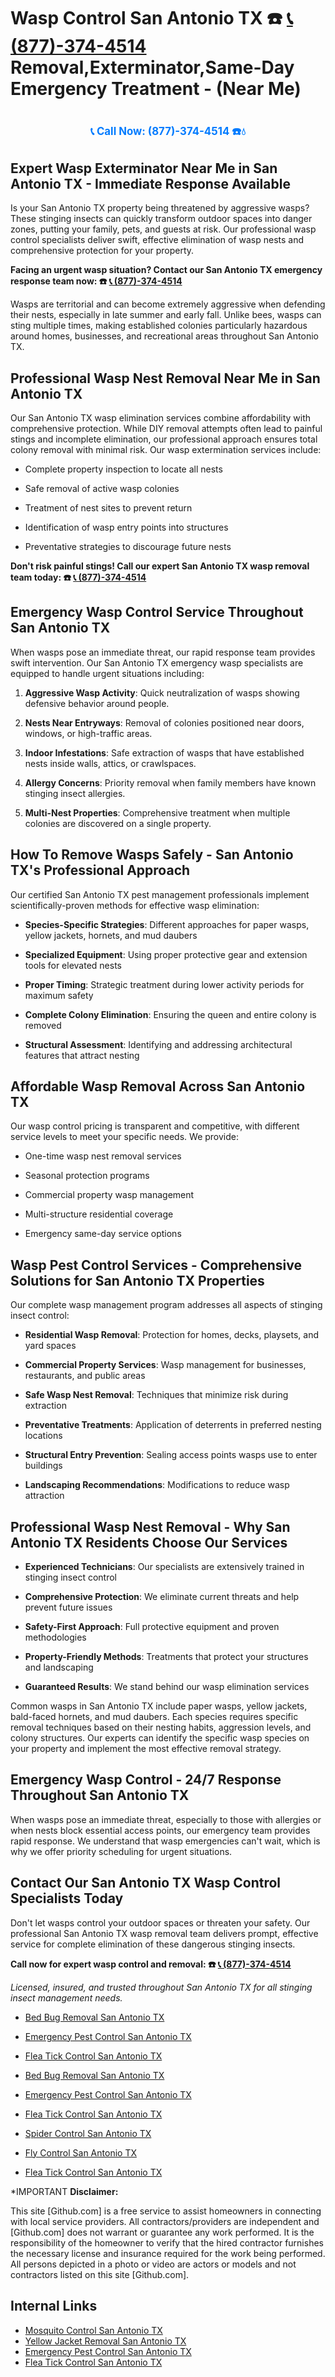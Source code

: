 # Wasp Control San Antonio TX ☎️ [📞 (877)-374-4514](https://pest-control-4514.netlify.app) Removal,Exterminator,Same-Day Emergency Treatment - (Near Me) 
# 

<p align="center" style="font-size: 1.2em; font-weight: bold; margin: 20px 0;">
  <a href="https://pest-control-4514.netlify.app" target="_blank" style="color: #007BFF; text-decoration: none;">📞 Call Now: (877)-374-4514 ☎️💧</a>
</p>

## Expert Wasp Exterminator Near Me in San Antonio TX - Immediate Response Available

Is your San Antonio TX property being threatened by aggressive wasps? These stinging insects can quickly transform outdoor spaces into danger zones, putting your family, pets, and guests at risk. Our professional wasp control specialists deliver swift, effective elimination of wasp nests and comprehensive protection for your property.

**Facing an urgent wasp situation? Contact our San Antonio TX emergency response team now: ☎️ [📞 (877)-374-4514](https://pest-control-4514.netlify.app)**

Wasps are territorial and can become extremely aggressive when defending their nests, especially in late summer and early fall. Unlike bees, wasps can sting multiple times, making established colonies particularly hazardous around homes, businesses, and recreational areas throughout San Antonio TX.

## Professional Wasp Nest Removal Near Me in San Antonio TX

Our San Antonio TX wasp elimination services combine affordability with comprehensive protection. While DIY removal attempts often lead to painful stings and incomplete elimination, our professional approach ensures total colony removal with minimal risk. Our wasp extermination services include:

- Complete property inspection to locate all nests

- Safe removal of active wasp colonies

- Treatment of nest sites to prevent return

- Identification of wasp entry points into structures

- Preventative strategies to discourage future nests

**Don't risk painful stings! Call our expert San Antonio TX wasp removal team today: ☎️ [📞 (877)-374-4514](https://pest-control-4514.netlify.app)**

## Emergency Wasp Control Service Throughout San Antonio TX

When wasps pose an immediate threat, our rapid response team provides swift intervention. Our San Antonio TX emergency wasp specialists are equipped to handle urgent situations including:

1. **Aggressive Wasp Activity**: Quick neutralization of wasps showing defensive behavior around people.

2. **Nests Near Entryways**: Removal of colonies positioned near doors, windows, or high-traffic areas.

3. **Indoor Infestations**: Safe extraction of wasps that have established nests inside walls, attics, or crawlspaces.

4. **Allergy Concerns**: Priority removal when family members have known stinging insect allergies.

5. **Multi-Nest Properties**: Comprehensive treatment when multiple colonies are discovered on a single property.

## How To Remove Wasps Safely - San Antonio TX's Professional Approach

Our certified San Antonio TX pest management professionals implement scientifically-proven methods for effective wasp elimination:

- **Species-Specific Strategies**: Different approaches for paper wasps, yellow jackets, hornets, and mud daubers

- **Specialized Equipment**: Using proper protective gear and extension tools for elevated nests

- **Proper Timing**: Strategic treatment during lower activity periods for maximum safety

- **Complete Colony Elimination**: Ensuring the queen and entire colony is removed

- **Structural Assessment**: Identifying and addressing architectural features that attract nesting

## Affordable Wasp Removal Across San Antonio TX

Our wasp control pricing is transparent and competitive, with different service levels to meet your specific needs. We provide:

- One-time wasp nest removal services

- Seasonal protection programs

- Commercial property wasp management

- Multi-structure residential coverage

- Emergency same-day service options

## Wasp Pest Control Services - Comprehensive Solutions for San Antonio TX Properties

Our complete wasp management program addresses all aspects of stinging insect control:

- **Residential Wasp Removal**: Protection for homes, decks, playsets, and yard spaces

- **Commercial Property Services**: Wasp management for businesses, restaurants, and public areas

- **Safe Wasp Nest Removal**: Techniques that minimize risk during extraction

- **Preventative Treatments**: Application of deterrents in preferred nesting locations

- **Structural Entry Prevention**: Sealing access points wasps use to enter buildings

- **Landscaping Recommendations**: Modifications to reduce wasp attraction

## Professional Wasp Nest Removal - Why San Antonio TX Residents Choose Our Services

- **Experienced Technicians**: Our specialists are extensively trained in stinging insect control

- **Comprehensive Protection**: We eliminate current threats and help prevent future issues

- **Safety-First Approach**: Full protective equipment and proven methodologies

- **Property-Friendly Methods**: Treatments that protect your structures and landscaping

- **Guaranteed Results**: We stand behind our wasp elimination services

Common wasps in San Antonio TX include paper wasps, yellow jackets, bald-faced hornets, and mud daubers. Each species requires specific removal techniques based on their nesting habits, aggression levels, and colony structures. Our experts can identify the specific wasp species on your property and implement the most effective removal strategy.

## Emergency Wasp Control - 24/7 Response Throughout San Antonio TX

When wasps pose an immediate threat, especially to those with allergies or when nests block essential access points, our emergency team provides rapid response. We understand that wasp emergencies can't wait, which is why we offer priority scheduling for urgent situations.

## Contact Our San Antonio TX Wasp Control Specialists Today

Don't let wasps control your outdoor spaces or threaten your safety. Our professional San Antonio TX wasp removal team delivers prompt, effective service for complete elimination of these dangerous stinging insects.

**Call now for expert wasp control and removal: ☎️ [📞 (877)-374-4514](https://pest-control-4514.netlify.app)**

*Licensed, insured, and trusted throughout San Antonio TX for all stinging insect management needs.*


- [Bed Bug Removal San Antonio TX](https://github.com/allyoucaneatsushiin/plumbing-texas/blob/main/Bed-Bug-Removal-San-Antonio-TX-877-374-4514-Exterminator-Same-Day-Emergency-Treatment-Near-Me.md)
- [Emergency Pest Control San Antonio TX](https://github.com/allyoucaneatsushiin/plumbing-texas/blob/main/Emergency-Pest-Control-San-Antonio-TX-877-374-4514-24-7-Fast-Response-Near-Me.md)
- [Flea Tick Control San Antonio TX](https://github.com/allyoucaneatsushiin/plumbing-texas/blob/main/Flea-Tick-Control-San-Antonio-TX-877-374-4514-Removal-Exterminator-Same-Day-Emergency-Treatment-Near-Me.md)


- [Bed Bug Removal San Antonio TX](https://github.com/allyoucaneatsushiin/plumbing-texas/blob/main/Bed-Bug-Removal-San-Antonio-TX-877-374-4514-Exterminator-Same-Day-Emergency-Treatment-Near-Me.md)
- [Emergency Pest Control San Antonio TX](https://github.com/allyoucaneatsushiin/plumbing-texas/blob/main/Emergency-Pest-Control-San-Antonio-TX-877-374-4514-24-7-Fast-Response-Near-Me.md)
- [Flea Tick Control San Antonio TX](https://github.com/allyoucaneatsushiin/plumbing-texas/blob/main/Flea-Tick-Control-San-Antonio-TX-877-374-4514-Removal-Exterminator-Same-Day-Emergency-Treatment-Near-Me.md)


- [Spider Control San Antonio TX](https://github.com/allyoucaneatsushiin/plumbing-texas/blob/main/Spider-Control-San-Antonio-TX-877-374-4514-Removal-Exterminator-Same-Day-Emergency-Treatment-Near-Me.md)
- [Fly Control San Antonio TX](https://github.com/allyoucaneatsushiin/plumbing-texas/blob/main/Fly-Control-San-Antonio-TX-877-374-4514-Prevention-Same-Day-Emergency-Treatment-Near-Me.md)
- [Flea Tick Control San Antonio TX](https://github.com/allyoucaneatsushiin/plumbing-texas/blob/main/Flea-Tick-Control-San-Antonio-TX-877-374-4514-Removal-Exterminator-Same-Day-Emergency-Treatment-Near-Me.md)


*IMPORTANT **Disclaimer:**  

This site [Github.com] is a free service to assist homeowners in connecting with local service providers. All contractors/providers are independent and [Github.com] does not warrant or guarantee any work performed. It is the responsibility of the homeowner to verify that the hired contractor furnishes the necessary license and insurance required for the work being performed. All persons depicted in a photo or video are actors or models and not contractors listed on this site [Github.com].


## Internal Links
- [Mosquito Control San Antonio TX](https://github.com/allyoucaneatsushiin/plumbing-texas/blob/main/Mosquito-Control-San-Antonio-TX-877-374-4514-Exterminator-Same-Day-Emergency-Treatment-Near-Me.md)
- [Yellow Jacket Removal San Antonio TX](https://github.com/allyoucaneatsushiin/plumbing-texas/blob/main/Yellow-Jacket-Removal-San-Antonio-TX-877-374-4514-Exterminator-Same-Day-Emergency-Treatment-Near-Me.md)
- [Emergency Pest Control San Antonio TX](https://github.com/allyoucaneatsushiin/plumbing-texas/blob/main/Emergency-Pest-Control-San-Antonio-TX-877-374-4514-24-7-Fast-Response-Near-Me.md)
- [Flea Tick Control San Antonio TX](https://github.com/allyoucaneatsushiin/plumbing-texas/blob/main/Flea-Tick-Control-San-Antonio-TX-877-374-4514-Removal-Exterminator-Same-Day-Emergency-Treatment-Near-Me.md)
